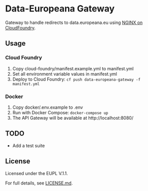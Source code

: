 # Data-Europeana Gateway

Gateway to handle redirects to data.europeana.eu using [NGINX on CloudFoundry](https://docs.cloudfoundry.org/buildpacks/nginx/).

## Usage

### Cloud Foundry

1. Copy cloud-foundry/manifest.example.yml to manifest.yml
2. Set all environment variable values in manifest.yml
3. Deploy to Cloud Foundry: `cf push data-europeana-gateway -f manifest.yml`

### Docker

1. Copy docker/.env.example to .env
2. Run with Docker Compose: `docker-compose up`
3. The API Gateway will be available at http://localhost:8080/

## TODO

* Add a test suite

## License

Licensed under the EUPL V.1.1.

For full details, see [LICENSE.md](LICENSE.md).
